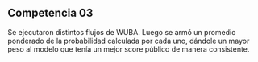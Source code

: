 ## Competencia 03

Se ejecutaron distintos flujos de WUBA.
Luego se armó un promedio ponderado de la probabilidad calculada por cada uno, dándole un mayor peso al modelo que tenía un mejor score público de manera consistente.

